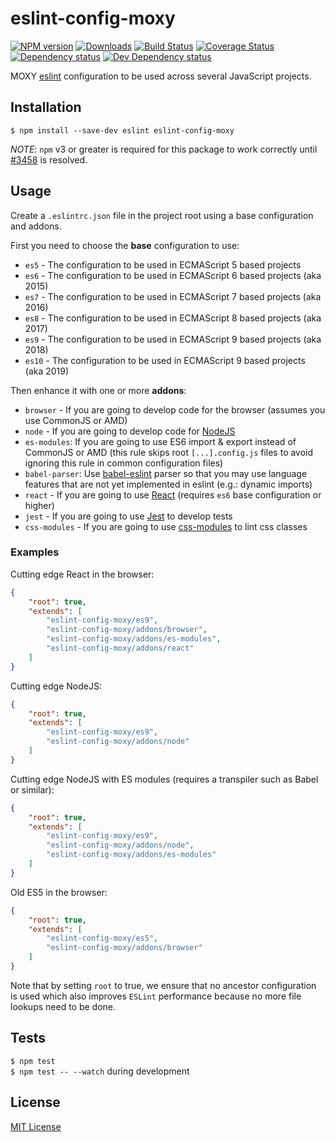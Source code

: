 # eslint-config-moxy

[![NPM version][npm-image]][npm-url] [![Downloads][downloads-image]][npm-url] [![Build Status][travis-image]][travis-url] [![Coverage Status][codecov-image]][codecov-url] [![Dependency status][david-dm-image]][david-dm-url] [![Dev Dependency status][david-dm-dev-image]][david-dm-dev-url]

[npm-url]:https://npmjs.org/package/eslint-config-moxy
[npm-image]:http://img.shields.io/npm/v/eslint-config-moxy.svg
[downloads-image]:http://img.shields.io/npm/dm/eslint-config-moxy.svg
[travis-url]:https://travis-ci.org/moxystudio/eslint-config-moxy
[travis-image]:http://img.shields.io/travis/moxystudio/eslint-config-moxy/master.svg
[codecov-url]:https://codecov.io/gh/moxystudio/eslint-config-moxy
[codecov-image]:https://img.shields.io/codecov/c/github/moxystudio/eslint-config-moxy/master.svg
[david-dm-url]:https://david-dm.org/moxystudio/eslint-config-moxy
[david-dm-image]:https://img.shields.io/david/moxystudio/eslint-config-moxy.svg
[david-dm-dev-url]:https://david-dm.org/moxystudio/eslint-config-moxy?type=dev
[david-dm-dev-image]:https://img.shields.io/david/dev/moxystudio/eslint-config-moxy.svg

MOXY [eslint](http://eslint.org/) configuration to be used across several JavaScript projects.


## Installation

`$ npm install --save-dev eslint eslint-config-moxy`

*NOTE*: `npm` v3 or greater is required for this package to work correctly until [#3458](https://github.com/eslint/eslint/issues/3458) is resolved.


## Usage

Create a `.eslintrc.json` file in the project root using a base configuration and addons.

First you need to choose the **base** configuration to use:

- `es5` - The configuration to be used in ECMAScript 5 based projects
- `es6` - The configuration to be used in ECMAScript 6 based projects (aka 2015)
- `es7` - The configuration to be used in ECMAScript 7 based projects (aka 2016)
- `es8` - The configuration to be used in ECMAScript 8 based projects (aka 2017)
- `es9` - The configuration to be used in ECMAScript 9 based projects (aka 2018)
- `es10` - The configuration to be used in ECMAScript 9 based projects (aka 2019)

Then enhance it with one or more **addons**:

- `browser` - If you are going to develop code for the browser (assumes you use CommonJS or AMD)
- `node` - If you are going to develop code for [NodeJS](nodejs.org)
- `es-modules`: If you are going to use ES6 import & export instead of CommonJS or AMD (this rule skips root `[...].config.js` files to avoid ignoring this rule in common configuration files)
- `babel-parser`: Use [babel-eslint](https://github.com/babel/babel-eslint) parser so that you may use language features that are not yet implemented in eslint (e.g.: dynamic imports)
- `react` - If you are going to use [React](https://reactjs.org/) (requires `es6` base configuration or higher)
- `jest` - If you are going to use [Jest](https://facebook.github.io/jest/) to develop tests
- `css-modules` - If you are going to use [css-modules](https://github.com/atfzl/eslint-plugin-css-modules) to lint css classes


### Examples

Cutting edge React in the browser:

```json
{
    "root": true,
    "extends": [
        "eslint-config-moxy/es9",
        "eslint-config-moxy/addons/browser",
        "eslint-config-moxy/addons/es-modules",
        "eslint-config-moxy/addons/react"
    ]
}
```

Cutting edge NodeJS:

```json
{
    "root": true,
    "extends": [
        "eslint-config-moxy/es9",
        "eslint-config-moxy/addons/node"
    ]
}
```

Cutting edge NodeJS with ES modules (requires a transpiler such as Babel or similar):

```json
{
    "root": true,
    "extends": [
        "eslint-config-moxy/es9",
        "eslint-config-moxy/addons/node",
        "eslint-config-moxy/addons/es-modules"
    ]
}
```

Old ES5 in the browser:

```json
{
    "root": true,
    "extends": [
        "eslint-config-moxy/es5",
        "eslint-config-moxy/addons/browser"
    ]
}
```

Note that by setting `root` to true, we ensure that no ancestor configuration is used which also improves `ESLint` performance because no more file lookups need to be done.


## Tests

`$ npm test`   
`$ npm test -- --watch` during development


## License

[MIT License](http://opensource.org/licenses/MIT)
